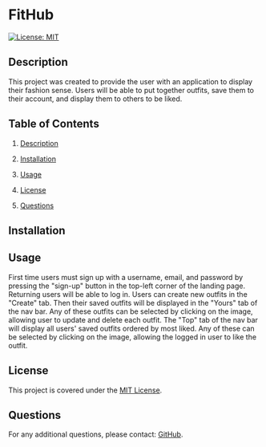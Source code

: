 # FitHub

[![License: MIT](https://img.shields.io/badge/License-MIT-yellow.svg)](#license)

## Description

This project was created to provide the user with an application to display their fashion sense. Users will be able to put together outfits, save them to their account, and display them to others to be liked.

## Table of Contents

1. [Description](#description)

2. [Installation](#installation)

3. [Usage](#usage)

4. [License](#license)

5. [Questions](#questions)

## Installation



## Usage

First time users must sign up with a username, email, and password by pressing the "sign-up" button in the top-left corner of the landing page. Returning users will be able to log in. Users can create new outfits in the "Create" tab. Then their saved outfits will be displayed in the "Yours" tab of the nav bar. Any of these outfits can be selected by clicking on the image, allowing user to update and delete each outfit. The "Top" tab of the nav bar will display all users' saved outfits ordered by most liked. Any of these can be selected by clicking on the image, allowing the logged in user to like the outfit.

## License

This project is covered under the [MIT License](https://choosealicense.com/licenses/mit/).

## Questions

For any additional questions, please contact: [GitHub]().